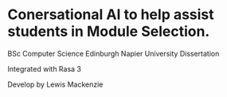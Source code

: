 # Conersational AI to help assist students in Module Selection.

BSc Computer Science Edinburgh Napier University Dissertation

Integrated with Rasa 3

Develop by
Lewis Mackenzie
